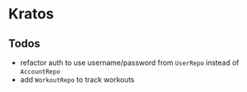 # Kratos

## Todos

- refactor auth to use username/password from `UserRepo` instead of `AccountRepo`
- add `WorkoutRepo` to track workouts

